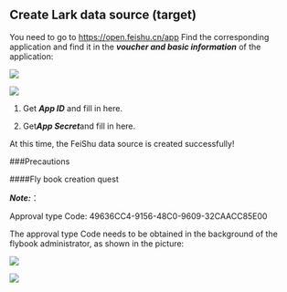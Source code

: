 ## Create Lark data source (target)

You need to go to https://open.feishu.cn/app Find the corresponding application and find it in the ***voucher and basic information*** of the application:

![](https://tapdata-bucket-01.oss-cn-beijing.aliyuncs.com/FeiShu/doc/findApp.PNG)

![](https://tapdata-bucket-01.oss-cn-beijing.aliyuncs.com/FeiShu/doc/appIdAndSecret.PNG)

1. Get ***App ID*** and fill in here.

2. Get***App Secret***and fill in here.

At this time, the FeiShu data source is created successfully!

###Precautions

####Fly book creation quest

***Note:***：

Approval type Code: 49636CC4-9156-48C0-9609-32CAACC85E00

The approval type Code needs to be obtained in the background of the flybook administrator, as shown in the picture:

![](https://tapdata-bucket-01.oss-cn-beijing.aliyuncs.com/LarkApproval/doc/ht.jpg)

![](https://tapdata-bucket-01.oss-cn-beijing.aliyuncs.com/LarkApproval/doc/code.jpg)